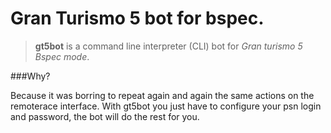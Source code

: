 Gran Turismo 5 bot for bspec.
=============================

> **gt5bot** is a command line interpreter (CLI) bot for _Gran turismo 5 Bspec mode_.

###Why?

Because it was borring to repeat again and again the same actions on the remoterace interface. With gt5bot you just have to configure your psn login and password, the bot will do the rest for you.
